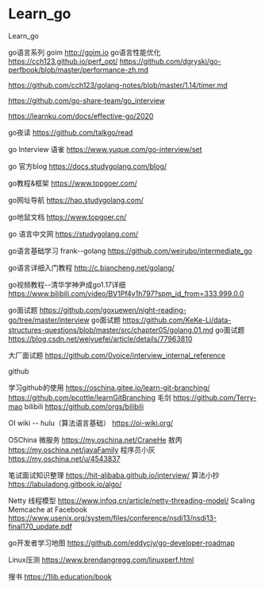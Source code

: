 # Learn_go
Learn_go

go语言系列
goim
http://goim.io
go语言性能优化
https://cch123.github.io/perf_opt/
https://github.com/dgryski/go-perfbook/blob/master/performance-zh.md

https://github.com/cch123/golang-notes/blob/master/1.14/timer.md

https://github.com/go-share-team/go_interview

https://learnku.com/docs/effective-go/2020

go夜读
https://github.com/talkgo/read


go Interview 语雀
https://www.yuque.com/go-interview/set

go 官方blog 
https://docs.studygolang.com/blog/

go教程&框架
https://www.topgoer.com/

go网址导航
https://hao.studygolang.com/

go地鼠文档
https://www.topgoer.cn/

go 语言中文网
https://studygolang.com/

go语言基础学习 frank--golang
https://github.com/weirubo/intermediate_go

go语言详细入门教程
http://c.biancheng.net/golang/

go视频教程--清华学神尹成go1.17详细
https://www.bilibili.com/video/BV1Pf4y1h797?spm_id_from=333.999.0.0

go面试题
https://github.com/goxuewen/night-reading-go/tree/master/interview
go面试题
https://github.com/KeKe-Li/data-structures-questions/blob/master/src/chapter05/golang.01.md
go面试题
https://blog.csdn.net/weiyuefei/article/details/77963810


大厂面试题
https://github.com/0voice/interview_internal_reference


github

学习github的使用
https://oschina.gitee.io/learn-git-branching/
https://github.com/pcottle/learnGitBranching
毛剑
https://github.com/Terry-mao
bilibili
https://github.com/orgs/bilibili


OI wiki -- hulu（算法语言基础）
https://oi-wiki.org/


OSChina
微服务
https://my.oschina.net/CraneHe
敖丙
https://my.oschina.net/javaFamily
程序员小灰
https://my.oschina.net/u/4543837


笔试面试知识整理
https://hit-alibaba.github.io/interview/
算法小抄
https://labuladong.gitbook.io/algo/

Netty 线程模型
https://www.infoq.cn/article/netty-threading-model/
Scaling Memcache at Facebook
https://www.usenix.org/system/files/conference/nsdi13/nsdi13-final170_update.pdf

go开发者学习地图
https://github.com/eddycjy/go-developer-roadmap



Linux压测
https://www.brendangregg.com/linuxperf.html


搜书
https://1lib.education/book
